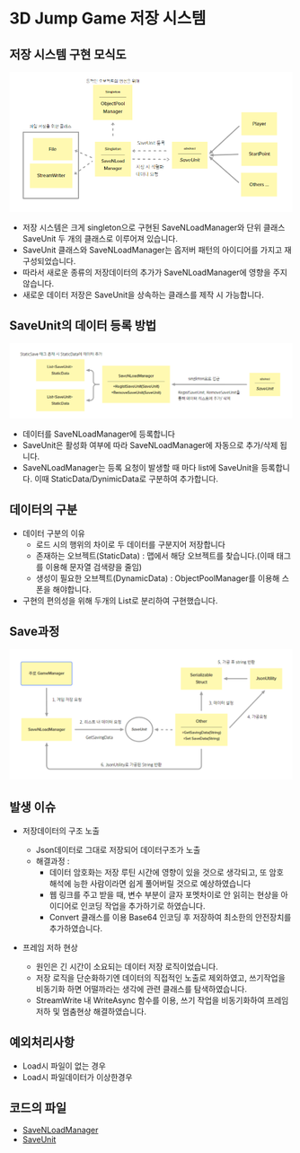 # 3D Jump Game 저장 시스템



## 저장 시스템 구현 모식도
![이미지](../../Image/SaveNLoadManagerDiagram.png)

- 저장 시스템은 크게 singleton으로 구현된 SaveNLoadManager와 단위 클래스 SaveUnit 두 개의 클래스로 이루어져 있습니다. 
- SaveUnit 클래스와 SaveNLoadManager는 옵저버 패턴의 아이디어를 가지고 재 구성되었습니다. 
- 따라서 새로운 종류의 저장데이터의 추가가 SaveNLoadManager에 영향을 주지 않습니다.
- 새로운 데이터 저장은 SaveUnit을 상속하는 클래스를 제작 시 가능합니다.

## SaveUnit의 데이터 등록 방법
![이미지](../../Image/SaveUnitRegistData.png)
- 데이터를 SaveNLoadManager에 등록합니다
- SaveUnit은 활성화 여부에 따라 SaveNLoadManager에 자동으로 추가/삭제 됩니다. 
- SaveNLoadManager는 등록 요청이 발생할 때 마다 list에 SaveUnit을 등록합니다. 이때 StaticData/DynimicData로 구분하여 추가합니다.

## 데이터의 구분
- 데이터 구분의 이유
  - 로드 시의 행위의 차이로 두 데이터를 구분지어 저장합니다
  - 존재하는 오브젝트(StaticData) : 맵에서 해당 오브젝트를 찾습니다.(이때 태그를 이용해 문자열 검색량을 줄임)
  - 생성이 필요한 오브젝트(DynamicData) : ObjectPoolManager를 이용해 스폰을 해야합니다.
- 구현의 편의성을 위해 두개의 List로 분리하여 구현했습니다.

## Save과정
![이미지](../../Image/DataSaveProcedure.png)

  
## 발생 이슈
- 저장데이터의 구조 노출
  - Json데이터로 그대로 저장되어 데이터구조가 노출
  - 해결과정 :
    - 데이터 암호화는 저장 루틴 시간에 영향이 있을 것으로 생각되고, 또 암호 해석에 능한 사람이라면 쉽게 풀어버릴 것으로 예상하였습니다
    - 웹 링크를 주고 받을 때, 변수 부분이 글자 포멧차이로 안 읽히는 현상을 아이디어로 인코딩 작업을 추가하기로 하였습니다.
    - Convert 클래스를 이용 Base64 인코딩 후 저장하여 최소한의 안전장치를 추가하였습니다.


- 프레임 저하 현상
  - 원인은 긴 시간이 소요되는 데이터 저장 로직이었습니다.
  - 저장 로직을 단순화하기엔 데이터의 직접적인 노출로 제외하였고, 쓰기작업을 비동기화 하면 어떨까라는 생각에 관련 클래스를 탐색하였습니다.
  - StreamWrite 내 WriteAsync 함수를 이용, 쓰기 작업을 비동기화하여 프레임저하 및 멈춤현상 해결하였습니다.
  


## 예외처리사항
- Load시 파일이 없는 경우
- Load시 파일데이터가 이상한경우

## 코드의 파일
- [SaveNLoadManager]()
- [SaveUnit]()

<!---
<table>
<tr>
    <td>등록 코드</td>
    <td>삭제 코드</td>
</tr>
<tr>
    <td><image src="../../Image/리스트%20등록%20코드.png"></td>
    <td><image src="../../Image/리스트%20삭제%20코드.png"></td>
</tr>
</table>

 구현했던 코드 중 하나인 저장시스템에 대해서 설명드리겠습니다.

저장이 필요한 객체는 SaveUnit를 상속하고, 맵에 Spawn되어 있는 객체라면 StaticSave 태그를 추가해야 합니다. 또한 SaveUnit의 추상 메소드를 구현해주어야 저장 객체로 사용할 수 있습니다. 직렬화된 데이터는 여러가지 포멧을 사용할 수 있지만 이 프로젝트에서는 JsonUtility라이브러리를 사용하였고, 이를 통해 직렬화 가능한 구조체 한 개의 추가로 데이터를 쉽게 인코딩/디코딩 할 수 있습니다, 또 꼭 필요한 데이터만을 선택적으로 저장이 가능합니다.

 저장 시스템을 개발하면서 생긴 이슈는 2가지가 있습니다. 저장데이터의 구조 노출과 데이터 포멧 변경 과정의 비용으로 인한 프레임저하 및 멈춤현상입니다. 저장데이터 구조 노출 이슈의 경우, 암호화로 인한 프레임저하 우려로 base64 인코딩으로 최소한의 안전장치를 추가하였고, 저장 로직으로 인해 생긴 프레임저하 현상은 비동기 쓰기로 해결하였습니다. 

 내용의 초과로 모두 작성할 수 없던 점 양해 부탁드립니다. 제가 작성한 포트폴리오를 직접 보시면 추가적이 내용과 더 쉽고 자세한 내용으로 보실 수 있습니다. 감사합니다.
 --->